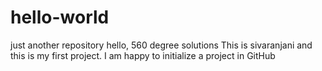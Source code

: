 # hello-world
just another repository
hello, 560 degree solutions
This is sivaranjani and this is my first project.
I am happy to initialize a project in GitHub
